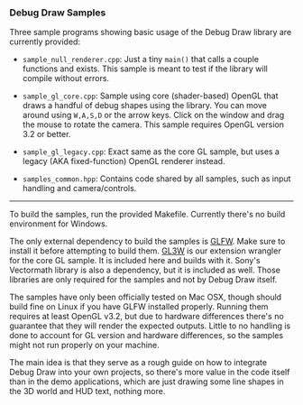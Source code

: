 
### Debug Draw Samples

Three sample programs showing basic usage of the Debug Draw library are currently provided:

- `sample_null_renderer.cpp`: Just a tiny `main()` that calls a couple functions and exists.
  This sample is meant to test if the library will compile without errors.

- `sample_gl_core.cpp`: Sample using core (shader-based) OpenGL that draws a handful of debug
  shapes using the library. You can move around using `W,A,S,D` or the arrow keys. Click on the
  window and drag the mouse to rotate the camera. This sample requires OpenGL version 3.2 or better.

- `sample_gl_legacy.cpp`: Exact same as the core GL sample, but uses a legacy (AKA fixed-function)
  OpenGL renderer instead.

- `samples_common.hpp`: Contains code shared by all samples, such as input handling and camera/controls.

----

To build the samples, run the provided Makefile. Currently there's no build environment for Windows.

The only external dependency to build the samples is [GLFW](http://www.glfw.org/). Make sure to install
it before attempting to build them. [GL3W](https://github.com/skaslev/gl3w) is our extension wrangler
for the core GL sample. It is included here and builds with it. Sony's Vectormath library is also
a dependency, but it is included as well. Those libraries are only required for the samples and
not by Debug Draw itself.

The samples have only been officially tested on Mac OSX, though should build fine on Linux if you have GLFW
installed properly. Running them requires at least OpenGL v3.2, but due to hardware differences
there's no guarantee that they will render the expected outputs. Little to no handling is done to
account for GL version and hardware differences, so the samples might not run properly on your machine.

The main idea is that they serve as a rough guide on how to integrate Debug Draw into your own projects,
so there's more value in the code itself than in the demo applications, which are just drawing some line
shapes in the 3D world and HUD text, nothing more.

